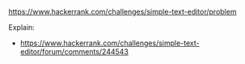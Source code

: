 https://www.hackerrank.com/challenges/simple-text-editor/problem

Explain:

- https://www.hackerrank.com/challenges/simple-text-editor/forum/comments/244543

